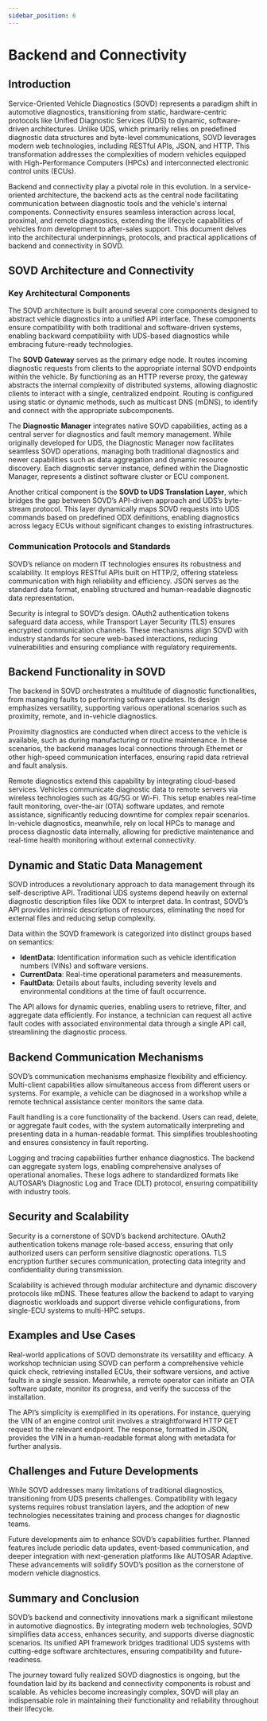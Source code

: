 ```yaml
---
sidebar_position: 6
---
```



# Backend and Connectivity

## Introduction

Service-Oriented Vehicle Diagnostics (SOVD) represents a paradigm shift in automotive diagnostics, transitioning from static, hardware-centric protocols like Unified Diagnostic Services (UDS) to dynamic, software-driven architectures. Unlike UDS, which primarily relies on predefined diagnostic data structures and byte-level communications, SOVD leverages modern web technologies, including RESTful APIs, JSON, and HTTP. This transformation addresses the complexities of modern vehicles equipped with High-Performance Computers (HPCs) and interconnected electronic control units (ECUs).

Backend and connectivity play a pivotal role in this evolution. In a service-oriented architecture, the backend acts as the central node facilitating communication between diagnostic tools and the vehicle's internal components. Connectivity ensures seamless interaction across local, proximal, and remote diagnostics, extending the lifecycle capabilities of vehicles from development to after-sales support. This document delves into the architectural underpinnings, protocols, and practical applications of backend and connectivity in SOVD.

## SOVD Architecture and Connectivity

### Key Architectural Components

The SOVD architecture is built around several core components designed to abstract vehicle diagnostics into a unified API interface. These components ensure compatibility with both traditional and software-driven systems, enabling backward compatibility with UDS-based diagnostics while embracing future-ready technologies.

The **SOVD Gateway** serves as the primary edge node. It routes incoming diagnostic requests from clients to the appropriate internal SOVD endpoints within the vehicle. By functioning as an HTTP reverse proxy, the gateway abstracts the internal complexity of distributed systems, allowing diagnostic clients to interact with a single, centralized endpoint. Routing is configured using static or dynamic methods, such as multicast DNS (mDNS), to identify and connect with the appropriate subcomponents.

The **Diagnostic Manager** integrates native SOVD capabilities, acting as a central server for diagnostics and fault memory management. While originally developed for UDS, the Diagnostic Manager now facilitates seamless SOVD operations, managing both traditional diagnostics and newer capabilities such as data aggregation and dynamic resource discovery. Each diagnostic server instance, defined within the Diagnostic Manager, represents a distinct software cluster or ECU component.

Another critical component is the **SOVD to UDS Translation Layer**, which bridges the gap between SOVD’s API-driven approach and UDS’s byte-stream protocol. This layer dynamically maps SOVD requests into UDS commands based on predefined ODX definitions, enabling diagnostics across legacy ECUs without significant changes to existing infrastructures.

### Communication Protocols and Standards

SOVD’s reliance on modern IT technologies ensures its robustness and scalability. It employs RESTful APIs built on HTTP/2, offering stateless communication with high reliability and efficiency. JSON serves as the standard data format, enabling structured and human-readable diagnostic data representation.

Security is integral to SOVD’s design. OAuth2 authentication tokens safeguard data access, while Transport Layer Security (TLS) ensures encrypted communication channels. These mechanisms align SOVD with industry standards for secure web-based interactions, reducing vulnerabilities and ensuring compliance with regulatory requirements.

## Backend Functionality in SOVD

The backend in SOVD orchestrates a multitude of diagnostic functionalities, from managing faults to performing software updates. Its design emphasizes versatility, supporting various operational scenarios such as proximity, remote, and in-vehicle diagnostics.

Proximity diagnostics are conducted when direct access to the vehicle is available, such as during manufacturing or routine maintenance. In these scenarios, the backend manages local connections through Ethernet or other high-speed communication interfaces, ensuring rapid data retrieval and fault analysis.

Remote diagnostics extend this capability by integrating cloud-based services. Vehicles communicate diagnostic data to remote servers via wireless technologies such as 4G/5G or Wi-Fi. This setup enables real-time fault monitoring, over-the-air (OTA) software updates, and remote assistance, significantly reducing downtime for complex repair scenarios. In-vehicle diagnostics, meanwhile, rely on local HPCs to manage and process diagnostic data internally, allowing for predictive maintenance and real-time health monitoring without external connectivity.

## Dynamic and Static Data Management

SOVD introduces a revolutionary approach to data management through its self-descriptive API. Traditional UDS systems depend heavily on external diagnostic description files like ODX to interpret data. In contrast, SOVD’s API provides intrinsic descriptions of resources, eliminating the need for external files and reducing setup complexity.

Data within the SOVD framework is categorized into distinct groups based on semantics:
- **IdentData**: Identification information such as vehicle identification numbers (VINs) and software versions.
- **CurrentData**: Real-time operational parameters and measurements.
- **FaultData**: Details about faults, including severity levels and environmental conditions at the time of fault occurrence.

The API allows for dynamic queries, enabling users to retrieve, filter, and aggregate data efficiently. For instance, a technician can request all active fault codes with associated environmental data through a single API call, streamlining the diagnostic process.

## Backend Communication Mechanisms

SOVD’s communication mechanisms emphasize flexibility and efficiency. Multi-client capabilities allow simultaneous access from different users or systems. For example, a vehicle can be diagnosed in a workshop while a remote technical assistance center monitors the same data.

Fault handling is a core functionality of the backend. Users can read, delete, or aggregate fault codes, with the system automatically interpreting and presenting data in a human-readable format. This simplifies troubleshooting and ensures consistency in fault reporting.

Logging and tracing capabilities further enhance diagnostics. The backend can aggregate system logs, enabling comprehensive analyses of operational anomalies. These logs adhere to standardized formats like AUTOSAR’s Diagnostic Log and Trace (DLT) protocol, ensuring compatibility with industry tools.

## Security and Scalability

Security is a cornerstone of SOVD’s backend architecture. OAuth2 authentication tokens manage role-based access, ensuring that only authorized users can perform sensitive diagnostic operations. TLS encryption further secures communication, protecting data integrity and confidentiality during transmission.

Scalability is achieved through modular architecture and dynamic discovery protocols like mDNS. These features allow the backend to adapt to varying diagnostic workloads and support diverse vehicle configurations, from single-ECU systems to multi-HPC setups.

## Examples and Use Cases

Real-world applications of SOVD demonstrate its versatility and efficacy. A workshop technician using SOVD can perform a comprehensive vehicle quick check, retrieving installed ECUs, their software versions, and active faults in a single session. Meanwhile, a remote operator can initiate an OTA software update, monitor its progress, and verify the success of the installation.

The API’s simplicity is exemplified in its operations. For instance, querying the VIN of an engine control unit involves a straightforward HTTP GET request to the relevant endpoint. The response, formatted in JSON, provides the VIN in a human-readable format along with metadata for further analysis.

## Challenges and Future Developments

While SOVD addresses many limitations of traditional diagnostics, transitioning from UDS presents challenges. Compatibility with legacy systems requires robust translation layers, and the adoption of new technologies necessitates training and process changes for diagnostic teams.

Future developments aim to enhance SOVD’s capabilities further. Planned features include periodic data updates, event-based communication, and deeper integration with next-generation platforms like AUTOSAR Adaptive. These advancements will solidify SOVD’s position as the cornerstone of modern vehicle diagnostics.

## Summary and Conclusion

SOVD’s backend and connectivity innovations mark a significant milestone in automotive diagnostics. By integrating modern web technologies, SOVD simplifies data access, enhances security, and supports diverse diagnostic scenarios. Its unified API framework bridges traditional UDS systems with cutting-edge software architectures, ensuring compatibility and future-readiness.

The journey toward fully realized SOVD diagnostics is ongoing, but the foundation laid by its backend and connectivity components is robust and scalable. As vehicles become increasingly complex, SOVD will play an indispensable role in maintaining their functionality and reliability throughout their lifecycle.

